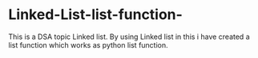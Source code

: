 # Linked-List-list-function-
This is a DSA topic Linked list. By using Linked list in this i have created a list function which works as python list function. 
